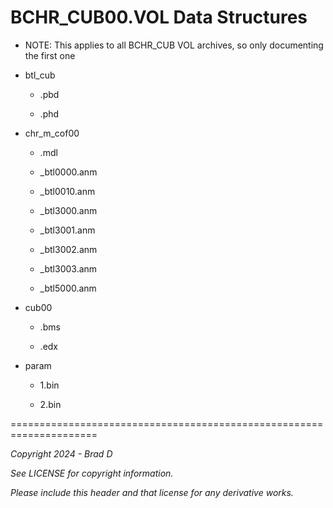 # BCHR_CUB00.VOL Data Structures

* NOTE: This applies to all BCHR_CUB VOL archives, so only documenting the first one

* btl_cub

	* .pbd

	* .phd

* chr_m_cof00

	* .mdl

	* _btl0000.anm

	* _btl0010.anm

	* _btl3000.anm

	* _btl3001.anm

	* _btl3002.anm

	* _btl3003.anm

	* _btl5000.anm

* cub00

	* .bms

	* .edx

* param

	* 1.bin

	* 2.bin

=====================================================================

*Copyright 2024 - Brad D*

*See LICENSE for copyright information.*

*Please include this header and that license for any derivative works.*